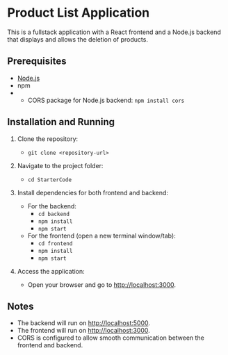 # Product List Application

This is a fullstack application with a React frontend and a Node.js backend that displays and allows the deletion of products.

## Prerequisites
- [Node.js](https://nodejs.org/)
- npm
- - CORS package for Node.js backend: `npm install cors`

## Installation and Running

1. Clone the repository:
   - `git clone <repository-url>`

2. Navigate to the project folder:
   - `cd StarterCode`

3. Install dependencies for both frontend and backend:
   - For the backend:
     - `cd backend`
     - `npm install`
     - `npm start`
   - For the frontend (open a new terminal window/tab):
     - `cd frontend`
     - `npm install`
     - `npm start`

4. Access the application:
   - Open your browser and go to [http://localhost:3000](http://localhost:3000).

## Notes
- The backend will run on [http://localhost:5000](http://localhost:5000).
- The frontend will run on [http://localhost:3000](http://localhost:3000).
- CORS is configured to allow smooth communication between the frontend and backend.
